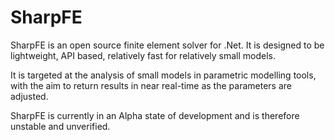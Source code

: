 # SharpFE

SharpFE is an open source finite element solver for .Net.  It is designed to be lightweight, API based, relatively fast for relatively small models.

It is targeted at the analysis of small models in parametric modelling tools, with the aim to return results in near real-time as the parameters are adjusted.

SharpFE is currently in an Alpha state of development and is therefore unstable and unverified.